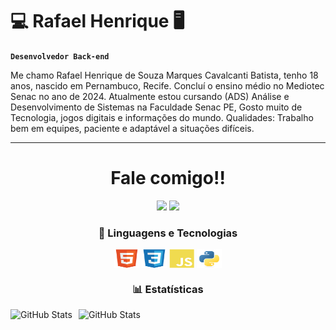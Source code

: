 # 💻 Rafael Henrique 🖥️

**`Desenvolvedor Back-end`**

Me chamo Rafael Henrique de Souza Marques Cavalcanti Batista, tenho 18 anos, nascido em Pernambuco, Recife. Concluí o ensino médio no Mediotec Senac no ano de 2024. Atualmente estou cursando (ADS) Análise e Desenvolvimento de Sistemas na Faculdade Senac PE, Gosto muito de Tecnologia, jogos digitais e informações do mundo.
Qualidades: Trabalho bem em equipes, paciente e adaptável a situações difíceis. 

<hr>
 
<div align="center">

# Fale comigo!!

<a href = "mailto:rafaelhbatista43@gmail.com"><img src="https://img.shields.io/badge/-Gmail-%23333?style=for-the-badge&logo=gmail&logoColor=white" target="_blank"></a>
  <a href="https://www.linkedin.com/in/rafael-henrique-43518a351/" target="_blank"><img src="https://img.shields.io/badge/-LinkedIn-%230077B5?style=for-the-badge&logo=linkedin&logoColor=white" target="_blank"></a> 




### 🤖 Linguagens e Tecnologias

<div align="center">
 <img align="center" alt="Rafa-HTML" height="30" width="40" src="https://raw.githubusercontent.com/devicons/devicon/master/icons/html5/html5-original.svg">
  <img align="center" alt="Rafa-CSS" height="30" width="40" src="https://raw.githubusercontent.com/devicons/devicon/master/icons/css3/css3-original.svg">
 <img align="center" alt="Rafa-Js" height="30" width="40" src="https://raw.githubusercontent.com/devicons/devicon/master/icons/javascript/javascript-plain.svg">
 <img align="center" alt="Rafa-Python" height="30" width="40" src="https://raw.githubusercontent.com/devicons/devicon/master/icons/python/python-original.svg">



### 📊 Estatísticas


  
<img 
    align="left" 
    alt="GitHub Stats" 
    height="200" 
    style="padding-right: 10px;" 
    src="https://github-readme-stats.vercel.app/api?username=RafaelHK43&show_icons=true&theme=tokyonight&include_all_commits=true&locale=pt-br" 
  />


<img 
      align="left" 
      alt="GitHub Stats" 
      height="120" 
      src="https://github-readme-stats.vercel.app/api/top-langs/?username=RafaelHK43&theme=tokyonight&layout=compact&custom_title=Tecnologias&langs_count=9" 
  />

</p>







<!--
**RafaelHK43/RafaelHK43** is a ✨ _special_ ✨ repository because its `README.md` (this file) appears on your GitHub profile.

Here are some ideas to get you started:

- 🔭 I’m currently working on ...
- 🌱 I’m currently learning ...
- 👯 I’m looking to collaborate on ...
- 🤔 I’m looking for help with ...
- 💬 Ask me about ...
- 📫 How to reach me: ...
- 😄 Pronouns: ...
- ⚡ Fun fact: ...
[![Gmail Badge](https://img.shields.io/badge/-Gmail-c14438?style=flat-square&logo=Gmail&color=14274e&link=mailto:rafaelhbatisat43@gmail.com)](mailto:rafaelhbatista43@gmail.com)
[![Linkedin Badge](https://img.shields.io/badge/-Linkedin-6633cc?style=flat-square&logo=Linkedin&color=14274e&link=https://www.linkedin.com/in/rafael-henrique/)](https://www.linkedin.com/in/rafael-henrique-43518a351/)



-->

